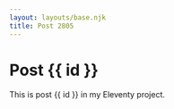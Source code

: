 ```yaml
---
layout: layouts/base.njk
title: Post 2805
---
```


# Post {{ id }}

This is post {{ id }} in my Eleventy project.
